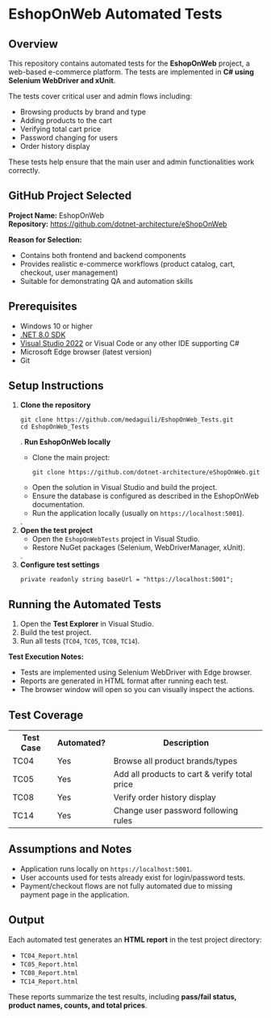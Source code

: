 
<body>

  <h1>EshopOnWeb Automated Tests</h1>

  <h2>Overview</h2>
  <p>
    This repository contains automated tests for the <strong>EshopOnWeb</strong> project, a web-based e-commerce platform. 
    The tests are implemented in <strong>C# using Selenium WebDriver and xUnit</strong>.
  </p>

  <p>The tests cover critical user and admin flows including:</p>
  <ul>
    <li>Browsing products by brand and type</li>
    <li>Adding products to the cart</li>
    <li>Verifying total cart price</li>
    <li>Password changing for users</li>
    <li>Order history display</li>
  </ul>

  <p>These tests help ensure that the main user and admin functionalities work correctly.</p>

  <h2>GitHub Project Selected</h2>
  <p>
    <strong>Project Name:</strong> EshopOnWeb <br>
    <strong>Repository:</strong> 
    <a href="https://github.com/dotnet-architecture/eShopOnWeb" target="_blank">https://github.com/dotnet-architecture/eShopOnWeb</a>
  </p>

  <p><strong>Reason for Selection:</strong></p>
  <ul>
    <li>Contains both frontend and backend components</li>
    <li>Provides realistic e-commerce workflows (product catalog, cart, checkout, user management)</li>
    <li>Suitable for demonstrating QA and automation skills</li>
  </ul>

  <h2>Prerequisites</h2>
  <ul>
    <li>Windows 10 or higher</li>
    <li><a href="https://dotnet.microsoft.com/en-us/download/dotnet/6.0" target="_blank">.NET 8.0 SDK </a></li>
    <li><a href="https://visualstudio.microsoft.com/" target="_blank">Visual Studio 2022</a> or Visual Code or any other IDE supporting C#</li>
    <li>Microsoft Edge browser (latest version)</li>
    <li>Git</li>
  </ul>

  <h2>Setup Instructions</h2>

  <ol>
    <li><strong>Clone the repository</strong>
      <pre><code>git clone https://github.com/medaguili/EshopOnWeb_Tests.git
cd EshopOnWeb_Tests</code></pre>
    </li>
 .
    <strong>Run EshopOnWeb locally</strong>
      <ul>
        <li>Clone the main project:</li>
        <pre><code>git clone https://github.com/dotnet-architecture/eShopOnWeb.git</code></pre>
        <li>Open the solution in Visual Studio and build the project.</li>
        <li>Ensure the database is configured as described in the EshopOnWeb documentation.</li>
        <li>Run the application locally (usually on <code>https://localhost:5001</code>).</li>
      </ul>
    </li>
.
    <li><strong>Open the test project</strong>
      <ul>
        <li>Open the <code>EshopOnWebTests</code> project in Visual Studio.</li>
        <li>Restore NuGet packages (Selenium, WebDriverManager, xUnit).</li>
      </ul>
    </li>
.
    <li><strong>Configure test settings</strong>
      <pre><code>private readonly string baseUrl = "https://localhost:5001";</code></pre>
    </li>
  </ol>

  <h2>Running the Automated Tests</h2>
  <ol>
    <li>Open the <strong>Test Explorer</strong> in Visual Studio.</li>
    <li>Build the test project.</li>
    <li>Run all tests (<code>TC04</code>, <code>TC05</code>, <code>TC08</code>, <code>TC14</code>).</li>
  </ol>

  <p><strong>Test Execution Notes:</strong></p>
  <ul>
    <li>Tests are implemented using Selenium WebDriver with Edge browser.</li>
    <li>Reports are generated in HTML format after running each test.</li>
    <li>The browser window will open so you can visually inspect the actions.</li>
  </ul>

  <h2>Test Coverage</h2>
  <table>
    <tr>
      <th>Test Case</th>
      <th>Automated?</th>
      <th>Description</th>
    </tr>
    <tr>
      <td>TC04</td>
      <td>Yes</td>
      <td>Browse all product brands/types</td>
    </tr>
    <tr>
      <td>TC05</td>
      <td>Yes</td>
      <td>Add all products to cart &amp; verify total price</td>
    </tr>
    <tr>
      <td>TC08</td>
      <td>Yes</td>
      <td>Verify order history display</td>
    </tr>
    <tr>
      <td>TC14</td>
      <td>Yes</td>
      <td>Change user password following rules</td>
    </tr>
  </table>

  <h2>Assumptions and Notes</h2>
  <ul>
    <li>Application runs locally on <code>https://localhost:5001</code>.</li>
    <li>User accounts used for tests already exist for login/password tests.</li>
    <li>Payment/checkout flows are not fully automated due to missing payment page in the application.</li>
  </ul>

  <h2>Output</h2>
  <p>Each automated test generates an <strong>HTML report</strong> in the test project directory:</p>
  <ul>
    <li><code>TC04_Report.html</code></li>
    <li><code>TC05_Report.html</code></li>
    <li><code>TC08_Report.html</code></li>
    <li><code>TC14_Report.html</code></li>
  </ul>

  <p>These reports summarize the test results, including <strong>pass/fail status, product names, counts, and total prices</strong>.</p>

</body>
</html>
